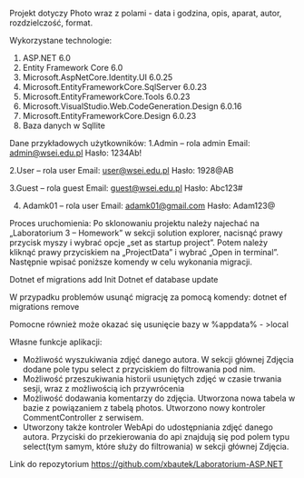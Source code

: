 Projekt dotyczy Photo  wraz z polami - data i godzina, opis, aparat, autor, rozdzielczość, format.

Wykorzystane technologie:
1.	ASP.NET 6.0
2.	Entity Framework Core 6.0
3.	Microsoft.AspNetCore.Identity.UI 6.0.25
4.	Microsoft.EntityFrameworkCore.SqlServer 6.0.23 
5.	Microsoft.EntityFrameworkCore.Tools 6.0.23
6.	Microsoft.VisualStudio.Web.CodeGeneration.Design 6.0.16
7.	Microsoft.EntityFrameworkCore.Design 6.0.23
8.	Baza danych w Sqllite

Dane przykładowych użytkowników:
1.Admin – rola admin
Email: admin@wsei.edu.pl
Hasło: 1234Ab!

2.User – rola user
Email: user@wsei.edu.pl
Hasło: 1928@AB

3.Guest – rola guest
Email: guest@wsei.edu.pl
Hasło: Abc123#

4. Adamk01 – rola user
Email: adamk01@gmail.com
Hasło: Adam123@

Proces uruchomienia:
Po sklonowaniu projektu należy najechać na „Laboratorium 3 – Homework” w sekcji solution explorer, nacisnąć prawy przycisk myszy i wybrać opcje „set as startup project”. Potem należy kliknąć prawy przyciskiem na „ProjectData” i wybrać „Open in terminal”. Następnie wpisać poniższe komendy w celu wykonania migracji.

Dotnet ef migrations add Init
Dotnet ef database update

W przypadku problemów usunąć migrację za pomocą komendy:
dotnet ef migrations remove

Pomocne również może okazać się usunięcie bazy w %appdata% - >local

Własne funkcje aplikacji:
- Możliwość wyszukiwania zdjęć danego autora. W sekcji głównej Zdjęcia dodane pole typu select z przyciskiem do filtrowania pod nim.
- Możliwość przeszukiwania historii usuniętych zdjęć w czasie trwania sesji, wraz z możliwością ich przywrócenia
- Możliwość dodawania komentarzy do zdjęcia. Utworzona nowa tabela w bazie z powiązaniem z tabelą photos. Utworzono nowy kontroler CommentController z serwisem.
- Utworzony także kontroler WebApi do udostępniania zdjęć danego autora. Przyciski do przekierowania do api znajdują się pod polem typu select(tym samym, które służy do filtrowania) w sekcji głównej Zdjęcia.

Link do repozytorium
https://github.com/xbautek/Laboratorium-ASP.NET


